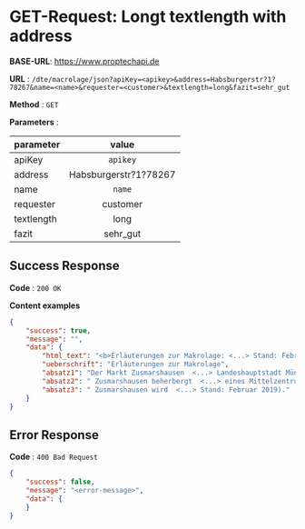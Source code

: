 # GET-Request: Longt textlength with address

**BASE-URL**: https://www.proptechapi.de

**URL** : `/dte/macrolage/json?apiKey=<apikey>&address=Habsburgerstr?1?78267&name=<name>&requester=<customer>&textlength=long&fazit=sehr_gut`

**Method** : `GET`

**Parameters** : 

| parameter        | value         
| ------------- |:-------------:| 
| apiKey     | `apikey` | 
| address     | Habsburgerstr?1?78267 |
| name     | `name` |
| requester     | customer |
| textlength     | long |
| fazit     | sehr_gut  |

## Success Response

**Code** : `200 OK`

**Content examples**


```json
{
    "success": true,
    "message": "",
    "data": {
        "html_text": "<b>Erläuterungen zur Makrolage: <...> Stand: Februar 2019).",
        "ueberschrift": "Erläuterungen zur Makrolage",
        "absatz1": "Der Markt Zusmarshausen  <...> Landeshauptstadt München.",
        "absatz2": " Zusmarshausen beherbergt  <...> eines Mittelzentrums.",
        "absatz3": " Zusmarshausen wird  <...> Stand: Februar 2019)."
    }
}
```

## Error Response

**Code** : `400 Bad Request`

```json
{
    "success": false,
    "message": "<error-message>",
    "data": { 
    }
}
```